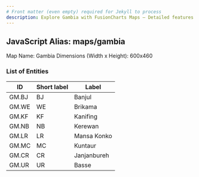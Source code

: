 ```yaml
---
# Front matter (even empty) required for Jekyll to process
description: Explore Gambia with FusionCharts Maps – Detailed features for seamless integration. Try now & enhance your data visualization today! 
---
```


## JavaScript Alias: maps/gambia

Map Name: Gambia
Dimensions (Width x Height): 600x460

### List of Entities

ID | Short label | Label
---|---|---|
GM.BJ|BJ|Banjul
GM.WE|WE|Brikama
GM.KF|KF|Kanifing
GM.NB|NB|Kerewan
GM.LR|LR|Mansa Konko
GM.MC|MC|Kuntaur
GM.CR|CR|Janjanbureh
GM.UR|UR|Basse
